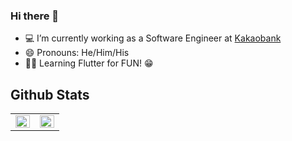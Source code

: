 ### Hi there 👋

<!--
**chlee1252/chlee1252** is a ✨ _special_ ✨ repository because its `README.md` (this file) appears on your GitHub profile.

Here are some ideas to get you started:

- 👯 I’m looking to collaborate on ...
- 🤔 I’m looking for help with ...
- 💬 Ask me about ...
- 📫 How to reach me: ...
- ⚡ Fun fact: ...
-->
- 💻 I’m currently working as a Software Engineer at [Kakaobank](https://www.kakaobank.com)
- 😄 Pronouns: He/Him/His
- 👨‍💻 Learning Flutter for FUN! 😁

## Github Stats  
<table><tr><td valign="top" width="50%">

<img src="https://github-readme-stats.vercel.app/api?username=chlee1252&show_icons=true&count_private=true&hide_border=true" align="left" style="width: 100%" />

</td><td valign="top" width="50%">

<img src="https://github-readme-stats.vercel.app/api/top-langs/?username=chlee1252&hide_border=true&layout=compact" align="left" style="width: 100%" />

</td></tr></table>  

<br/>  
